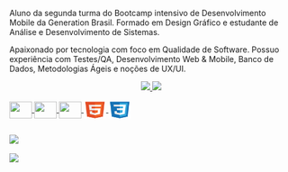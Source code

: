 Aluno da segunda turma do Bootcamp intensivo de Desenvolvimento Mobile da Generation Brasil. 
Formado em Design Gráfico e estudante de Análise e Desenvolvimento de Sistemas. 

Apaixonado por tecnologia com foco em Qualidade de Software.
Possuo experiência com Testes/QA, Desenvolvimento Web & Mobile, Banco de Dados, Metodologias Ágeis e noções de UX/UI. 

<div align="center">
  <a href="https://github.com/celsodantastech">
  <img height="180em" src="https://github-readme-stats.vercel.app/api?username=celsodantastech&show_icons=true&theme=darcula&include_all_commits=true&count_private=true"/>
  <img height="180em" src="https://github-readme-stats.vercel.app/api/top-langs/?username=celsodantastech&layout=compact&langs_count=7&theme=darcula"/>
</div>

<div style="display: inline_block"><br>
  <img align="center" height="30" width="40" src="https://cdn.jsdelivr.net/gh/devicons/devicon/icons/android/android-original.svg" />
  <img align="center" height="30" width="40" src="https://cdn.jsdelivr.net/gh/devicons/devicon/icons/kotlin/kotlin-original.svg" />
  <img align="center" height="30" width="40" src="https://cdn.jsdelivr.net/gh/devicons/devicon/icons/java/java-original.svg" />
  <img align="center" height="30" width="40" src="https://raw.githubusercontent.com/devicons/devicon/master/icons/html5/html5-original.svg">
  <img align="center" height="30" width="40" src="https://raw.githubusercontent.com/devicons/devicon/master/icons/css3/css3-original.svg">

</div>

 ##
 
<div> 

  <a href="https://www.instagram.com/celso.kt/" target="_blank"><img src="https://img.shields.io/badge/-Instagram-%23E4405F?style=for-the-badge&logo=instagram&logoColor=white" target="_blank"></a>

  <a href="https://www.linkedin.com/in/celso-dantas/" target="_blank"><img src="https://img.shields.io/badge/-LinkedIn-%230077B5?style=for-the-badge&logo=linkedin&logoColor=white" target="_blank"></a> 

 
</div>
